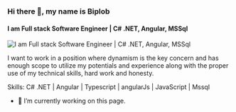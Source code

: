 ### Hi there 👋, my name is Biplob
#### I am Full stack Software Engineer | C# .NET, Angular, MSSql
![I am Full stack Software Engineer | C# .NET, Angular, MSSql](https://media-exp1.licdn.com/dms/image/C5116AQHrUOJtsUucRA/profile-displaybackgroundimage-shrink_200_800/0/1542952544037?e=1669248000&v=beta&t=QVVDeGOl_AcgPKHrFFIZ4NrJQqg3d98nW47xLQaY90Q)

I want to work in a position where dynamism is the key concern and has enough scope to utilize my potentials and experience along with the proper use of my technical skills, hard work and honesty.

Skills: C# .NET | Angular | Typescript | angularJs | JavaScript | Mssql

- 🔭 I’m currently working on this page. 
